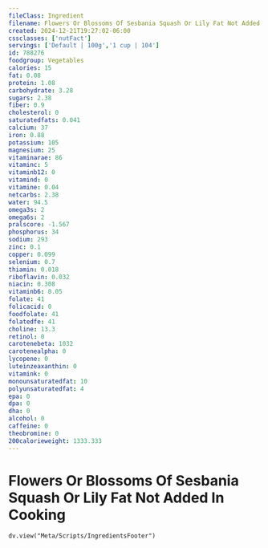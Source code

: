 ```yaml
---
fileClass: Ingredient
filename: Flowers Or Blossoms Of Sesbania Squash Or Lily Fat Not Added In Cooking
created: 2024-12-21T19:27:02-06:00
cssclasses: ['nutFact']
servings: ['Default | 100g','1 cup | 104']
id: 788276
foodgroup: Vegetables
calories: 15
fat: 0.08
protein: 1.08
carbohydrate: 3.28
sugars: 2.38
fiber: 0.9
cholesterol: 0
saturatedfats: 0.041
calcium: 37
iron: 0.88
potassium: 105
magnesium: 25
vitaminarae: 86
vitaminc: 5
vitaminb12: 0
vitamind: 0
vitamine: 0.04
netcarbs: 2.38
water: 94.5
omega3s: 2
omega6s: 2
pralscore: -1.567
phosphorus: 34
sodium: 293
zinc: 0.1
copper: 0.099
selenium: 0.7
thiamin: 0.018
riboflavin: 0.032
niacin: 0.308
vitaminb6: 0.05
folate: 41
folicacid: 0
foodfolate: 41
folatedfe: 41
choline: 13.3
retinol: 0
carotenebeta: 1032
carotenealpha: 0
lycopene: 0
luteinzeaxanthin: 0
vitamink: 0
monounsaturatedfat: 10
polyunsaturatedfat: 4
epa: 0
dpa: 0
dha: 0
alcohol: 0
caffeine: 0
theobromine: 0
200calorieweight: 1333.333
---
```


# Flowers Or Blossoms Of Sesbania Squash Or Lily Fat Not Added In Cooking

```dataviewjs
dv.view("Meta/Scripts/IngredientsFooter")
```